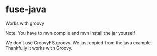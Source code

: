 # fuse-java
Works with groovy

Note: You have to mvn compile and mvn install the jar yourself

We don't use GroovyFS.groovy. We just copied from the java example. Thankfully it works with Groovy.